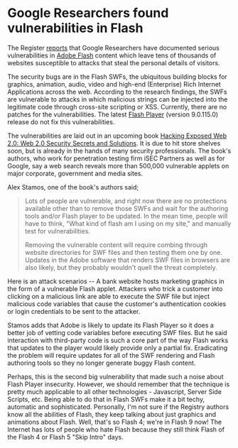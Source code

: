 # Google Researchers found vulnerabilities in Flash

The Register <a href="http://www.theregister.co.uk/2007/12/21/flash_vulnerability_menace/">reports</a> that Google Researchers have documented serious vulnerabilities in <a href="http://www.adobe.com/go/flashplayer/">Adobe Flash</a> content which leave tens of thousands of websites susceptible to attacks that steal the personal details of visitors.

The security bugs are in the Flash SWFs, the ubiquitous building blocks for graphics, animation, audio, video and high-end (Enterprise) Rich Internet Applications across the web. According to the research findings, the SWFs are vulnerable to attacks in which malicious strings can be injected into the legitimate code through cross-site scripting or XSS. Currently, there are no patches for the vulnerabilities. The latest <a href="http://www.adobe.com/go/flashplayer/">Flash Player</a> (version 9.0.115.0) release do not fix this vulnerabilities.

The vulnerabilities are laid out in an upcoming book <a href="http://www.amazon.com/Hacking-Exposed-Web-2-0-Solutions/dp/0071494618/">Hacking Exposed Web 2.0: Web 2.0 Security Secrets and Solutions</a>. It is due to hit store shelves soon, but is already in the hands of many security professionals. The book's authors, who work for penetration testing firm iSEC Partners as well as for Google, say a web search reveals more than 500,000 vulnerable applets on major corporate, government and media sites.

Alex Stamos, one of the book's authors said;

> Lots of people are vulnerable, and right now there are no protections available other than to remove those SWFs and wait for the authoring tools and/or Flash player to be updated. In the mean time, people will have to think, "What kind of flash am I using on my site," and manually test for vulnerabilities.
> 
> Removing the vulnerable content will require combing through website directories for SWF files and then testing them one by one. Updates in the Adobe software that renders SWF files in browsers are also likely, but they probably wouldn't quell the threat completely.

Here is an attack scenarios -- A bank website hosts marketing graphics in the form of a vulnerable Flash applet. Attackers who trick a customer into clicking on a malicious link are able to execute the SWF file but inject malicious code variables that cause the customer's authentication cookies or login credentials to be sent to the attacker.

Stamos adds that Adobe is likely to update its Flash Player so it does a better job of vetting code variables before executing SWF files. But he said interaction with third-party code is such a core part of the way Flash works that updates to the player would likely provide only a partial fix. Eradicating the problem will require updates for all of the SWF rendering and Flash authoring tools so they no longer generate buggy Flash content.

Perhaps, this is the second big vulnerability that made such a noise about Flash Player insecurity. However, we should remember that the technique is pretty much applicable to all other technologies - Javascript, Server Side Scripts, etc. Being able to do that in Flash SWFs make it a bit techy, automatic and sophisticated. Personally, I'm not sure if the Registry authors know all the abilities of Flash, they keep talking about just graphics and animations about Flash. Well, that's so Flash 4; we're in Flash 9 now! The Internet has lots of people who hate Flash because they still think Flash of the Flash 4 or Flash 5 "Skip Intro" days.
